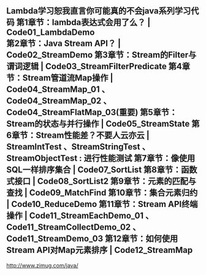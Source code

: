 Lambda学习恕我直言你可能真的不会java系列学习代码
第1章节：lambda表达式会用了么？ | Code01_LambdaDemo  
第2章节：Java Stream API？ | Code02_StreamDemo
第3章节：Stream的Filter与谓词逻辑 | Code03_StreamFilterPredicate
第4章节：Stream管道流Map操作 | Code04_StreamMap_01 、 Code04_StreamMap_02 、 Code04_StreamFlatMap_03(重要)
第5章节：Stream的状态与并行操作 | Code05_StreamState
第6章节：Stream性能差？不要人云亦云 | StreamIntTest 、StreamStringTest 、 StreamObjectTest : 进行性能测试
第7章节：像使用SQL一样排序集合 | Code07_SortList
第8章节：函数式接口 | Code08_SortList2
第9章节：元素的匹配与查找 | Code09_MatchFind
第10章节：集合元素归约 | Code10_ReduceDemo
第11章节：Stream API终端操作 | Code11_StreamEachDemo_01 、 Code11_StreamCollectDemo_02 、 Code11_StreamDemo_03
第12章节：如何使用Stream API对Map元素排序 | Code12_StreamMap
---
http://www.zimug.com/java/

